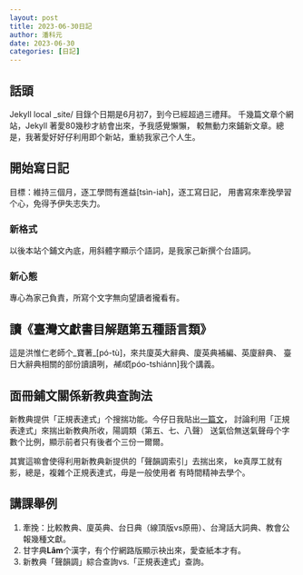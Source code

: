 ```yaml
---
layout: post
title: 2023-06-30日記
author: 潘科元
date: 2023-06-30
categories: [日記]
---
```

## 話頭

Jekyll local \_site/ 目錄个日期是6月初7，到今已經超過三禮拜。
千幾篇文章个網站，Jekyll 著愛80幾秒才紡會出來，予我感覺懶懶，
較無動力來鋪新文章。總是，我著愛好好仔利用即个新站，重紡我家己个人生。

## 開始寫日記

目標：維持三個月，逐工學問有進益\[tsìn-iah\]，逐工寫日記，
用書寫來牽挽學習个心，免得予伊失志失力。

### 新格式
以後本站个鋪文內底，用斜體字顯示个語詞，是我家己新撰个台語詞。

### 新心態
專心為家己負責，所寫个文字無向望讀者攏看有。

## 讀《臺灣文獻書目解題第五種語言類》

這是洪惟仁老師个_寶著_\[pó-tù\]，來共廈英大辭典、廈英典補編、英廈辭典、
臺日大辭典相關的部份讀讀咧，_補成_\[póo-tshiánn\]我个講義。

## 面冊鋪文關係新教典查詢法

新教典提供「正規表達式」个搜揣功能。今仔日我貼出[一篇文](https://www.facebook.com/khoguan/posts/pfbid02CQZ13mq4j6Zvq5Ly7KESEB9mUTpPkYHpgmtz29ZHGTb6AFeVP1e6bPdEJoW2bFe9l)，
討論利用「正規表達式」來揣出新教典所收，陽調類（第五、七、八聲）
送氣佮無送氣聲母个字數个比例，顯示前者只有後者个三份一爾爾。

其實這嘛會使得利用新教典新提供的「聲韻調索引」去揣出來，
ke真厚工就有影，總是，複雜个正規表達式，毋是一般使用者
有時間精神去學个。

## 講課舉例

1. 牽挽：比較教典、廈英典、台日典（線頂版vs原冊）、台灣話大詞典、教會公報幾種文獻。
2. 甘字典**Lâm**个漢字，有个佇網路版顯示袂出來，愛查紙本才有。
3. 新教典「聲韻調」綜合查詢vs.「正規表達式」查詢。
